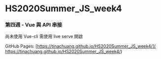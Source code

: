 # HS2020Summer_JS_week4
### 第四週 - Vue 與 API 串接
尚未使用 Vue-cli 需使用 live serve 開啟

GitHub Pages: [https://tinachuang.github.io/HS2020Summer_JS_week4/]( https://tinachuang.github.io/HS2020Summer_JS_week4/)